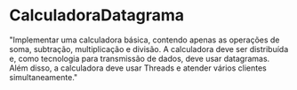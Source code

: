 # CalculadoraDatagrama
"Implementar uma calculadora básica, contendo apenas as operações de soma, subtração, multiplicação e divisão. A calculadora deve ser distribuída e, como tecnologia para transmissão de dados, deve usar datagramas. Além disso, a calculadora deve usar Threads e atender vários clientes simultaneamente."
